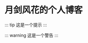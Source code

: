 # 月剑风花的个人博客


<Test-index/>

<Badge text="beta" type="warning"/> <Badge text="默认主题"/>


::: tip
这是一个提示
:::

::: warning
这是一个警告
:::